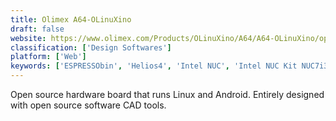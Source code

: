 ```yaml
---
title: Olimex A64-OLinuXino
draft: false 
website: https://www.olimex.com/Products/OLinuXino/A64/A64-OLinuXino/open-source-hardware
classification: ['Design Softwares']
platform: ['Web']
keywords: ['ESPRESSObin', 'Helios4', 'Intel NUC', 'Intel NUC Kit NUC7i3BNH', 'NanoPi M4', 'Orange Pi PC', 'Tessel 2', 'The Parallella Board', 'esp32']
---
```

Open source hardware board that runs Linux and Android. Entirely designed with open source software CAD tools.